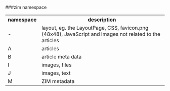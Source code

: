 ###zim namespace
<table>
    <tr>
        <th>namespace</th>
        <th>description</th>
    </tr>
    <tr>
        <td>-</td>
        <td>layout, eg. the LayoutPage, CSS, favicon.png (48x48), JavaScript and images not related to the articles</td>
    </tr>
    <tr>
        <td>A</td>
        <td>articles</td>
    </tr>
    <tr>
        <td>B</td>
        <td>article meta data</td>
    </tr>
    <tr>
        <td>I</td>
        <td>images, files</td>
    </tr>
    <tr>
        <td>J</td>
        <td>images, text</td>
    </tr>
    <tr>
        <td>M</td>
        <td>ZIM metadata</td>
    </tr>
</table>
